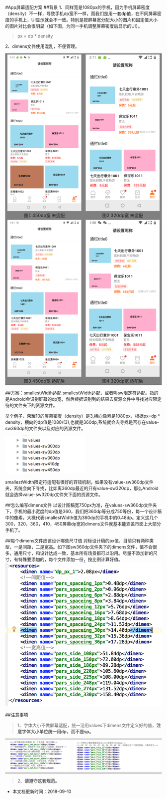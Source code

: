 #App屏幕适配方案
##背景
1、同样宽是1080px的手机，因为手机屏幕密度（density）不一样，导致手机dp宽不一样，而我们是用一套dp值，在不同屏幕密度的手机上，UI显示就会不一致。特别是按屏幕宽分配大小的图片和固定值大小的图片对比会很明显（如下图，为同一手机调整屏幕密度后显示的UI）。
>px = dp * density

2、dimens文件使用混乱，不便管理。

<table width=70%>
    <tr style="background-color:gray">
        <td ><center><img src="Images/base/old_450.png" ><br/>图1  450dp宽 未适配</center></td>
        <td ><center><img src="Images/base/old_320.png" ><br/>图2  320dp宽 未适配</center></td>
    </tr>
    <tr style="background-color:gray">
        <td ><center><img src="Images/base/new_450.png" ><br/>图3  450dp宽 适配后</center></td>
        <td ><center><img src="Images/base/new_320.png" ><br/>图4  320dp宽 适配后</center></td>
    </tr>
</table>


##方案：smallestWidth适配
smallestWidth适配，或者叫sw限定符适配。指的是Android会识别屏幕的dp宽，然后根据识别到的结果去资源文件中寻找对应限定符的文件夹下的资源文件。

举个例子，荣耀10的屏幕密度（density）是3,横向像素是1080px，根据px=dp * density，横向的dp值是1080/(3),也就是360dp,系统就会去寻找是否存在value-sw360dp的文件夹以及对应的资源文件。

![](Images/base/values.png)

smallestWidth限定符适配有很好的容错机制，如果没有value-sw360dp文件夹，系统会向下寻找，比如离360dp最近的只有value-sw320dp，那么Android就会选择value-sw320dp文件夹下面的资源文件。

##怎么编写dimens文件
以设计图稿宽750px为准，在values-sw360dp文件夹下，手机的最小宽度的dp值是360，我们把360dp等分成750等份，每一个设计稿中的像素，大概代表smallestWidth值为360dp的手机中的0.48dp。定义这几个300，320，360，410，450屏幕dp宽的dimens文件就基本能涵盖市面上大部分手机了。

##每个dimens文件应该设计哪些尺寸值
对标设计稿的px值，目前只有两种类型，一是间距，二是宽高。如下图sw360dp文件夹下的dimens文件，值不会很多，通用尺寸，和设计达成一致，基本所有场景都可以沿用。尽量不添加新的尺寸，有特殊要添加的，每个文件添加一份，按比例计算好值。
![](Images/base/new_dimens.png)

##注意事项
 >1、字体大小不做屏幕适配，统一沿用values下dimens文件定义好的值，**注意字体大小单位统一用dp，而不是sp。**
 
 <table width=80%>
    <tr>
        <td ><center><img src="Images/base/text_size_1.png" ></center></td>
        <td ><center><img src="Images/base/text_size_2.png" ></center></td>
    </tr>
</table>
 
 >2、**请遵守这套规范。**

* 本文档更新时间：2018-09-10